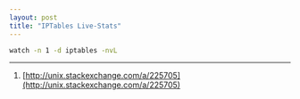 ```yaml
---
layout: post
title: "IPTables Live-Stats"
---
```


```bash
watch -n 1 -d iptables -nvL
```

---
1. [http://unix.stackexchange.com/a/225705](http://unix.stackexchange.com/a/225705)
